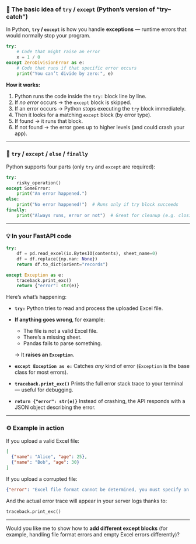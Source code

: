 ### 🧩 The basic idea of `try` / `except` (Python’s version of “try–catch”)

In Python, **`try` / `except`** is how you handle **exceptions** — runtime errors that would normally stop your program.

```python
try:
    # Code that might raise an error
    x = 1 / 0
except ZeroDivisionError as e:
    # Code that runs if that specific error occurs
    print("You can’t divide by zero:", e)
```

**How it works:**

1. Python runs the code inside the `try:` block line by line.
2. If *no error* occurs → the `except` block is skipped.
3. If an error occurs → Python stops executing the `try` block immediately.
4. Then it looks for a matching `except` block (by error type).
5. If found → it runs that block.
6. If not found → the error goes up to higher levels (and could crash your app).

------

### 🧱 `try` / `except` / `else` / `finally`

Python supports four parts (only `try` and `except` are required):

```python
try:
    risky_operation()
except SomeError:
    print("An error happened.")
else:
    print("No error happened!")  # Runs only if try block succeeds
finally:
    print("Always runs, error or not")  # Great for cleanup (e.g. closing files)
```

------

### 💡 In your FastAPI code

```python
try:
    df = pd.read_excel(io.BytesIO(contents), sheet_name=0)
    df = df.replace({np.nan: None})
    return df.to_dict(orient="records")

except Exception as e:
    traceback.print_exc()
    return {"error": str(e)}
```

Here’s what’s happening:

- **`try:`**
   Python tries to read and process the uploaded Excel file.

- **If anything goes wrong**, for example:

  - The file is not a valid Excel file.
  - There’s a missing sheet.
  - Pandas fails to parse something.

  → It **raises an `Exception`**.

- **`except Exception as e:`**
   Catches *any* kind of error (`Exception` is the base class for most errors).

- **`traceback.print_exc()`**
   Prints the full error stack trace to your terminal — useful for debugging.

- **`return {"error": str(e)}`**
   Instead of crashing, the API responds with a JSON object describing the error.

------

### ⚙️ Example in action

If you upload a valid Excel file:

```json
[
  {"name": "Alice", "age": 25},
  {"name": "Bob", "age": 30}
]
```

If you upload a corrupted file:

```json
{"error": "Excel file format cannot be determined, you must specify an engine manually."}
```

And the actual error trace will appear in your server logs thanks to:

```python
traceback.print_exc()
```

------

Would you like me to show how to **add different except blocks** (for example, handling file format errors and empty Excel errors differently)?